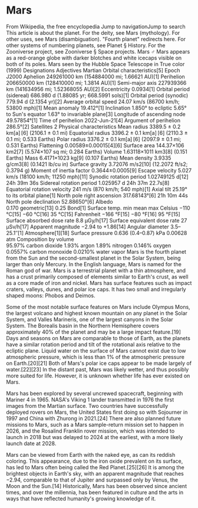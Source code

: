 # Mars
From Wikipedia, the free encyclopedia
Jump to navigationJump to search
This article is about the planet. For the deity, see Mars (mythology). For other uses, see Mars (disambiguation).
"Fourth planet" redirects here. For other systems of numbering planets, see Planet § History. For the Zooniverse project, see Zooniverse § Space projects.
Mars ♂
Mars appears as a red-orange globe with darker blotches and white icecaps visible on both of its poles.
Mars seen by the Hubble Space Telescope in True color (1999)
Designations
Adjectives	Martian
Orbital characteristics[5]
Epoch J2000
Aphelion	249261000 km
(154884000 mi; 1.66621 AU)[1]
Perihelion	206650000 km
(128410000 mi; 1.3814 AU)[1]
Semi-major axis	227939366 km
(141634956 mi; 1.52368055 AU)[2]
Eccentricity	0.0934[1]
Orbital period (sidereal)	686.980 d
(1.88085 yr; 668.5991 sols)[1]
Orbital period (synodic)	779.94 d
(2.1354 yr)[2]
Average orbital speed	24.07 km/s
(86700 km/h; 53800 mph)[1]
Mean anomaly	19.412°[1]
Inclination	
1.850° to ecliptic
5.65° to Sun's equator
1.63° to invariable plane[3]
Longitude of ascending node	49.57854°[1]
Time of perihelion	2022-Jun-21[4]
Argument of perihelion	286.5°[2]
Satellites	2
Physical characteristics
Mean radius	3389.5 ± 0.2 km[a] [6]
(2106.1 ± 0.1 mi)
Equatorial radius	3396.2 ± 0.1 km[a] [6]
(2110.3 ± 0.1 mi; 0.533 Earths)
Polar radius	3376.2 ± 0.1 km[a] [6]
(2097.9 ± 0.1 mi; 0.531 Earths)
Flattening	0.00589±0.00015[4][6]
Surface area	144.37×106 km2[7]
(5.574×107 sq mi; 0.284 Earths)
Volume	1.63118×1011 km3[8]
(0.151 Earths)
Mass	6.4171×1023 kg[9]
(0.107 Earths)
Mean density	3.9335 g/cm3[8]
(0.1421 lb/cu in)
Surface gravity	3.72076 m/s2[10]
(12.2072 ft/s2; 0.3794 g)
Moment of inertia factor	0.3644±0.0005[9]
Escape velocity	5.027 km/s
(18100 km/h; 11250 mph)[11]
Synodic rotation period	1.02749125 d[12]
24h 39m 36s
Sidereal rotation period	1.025957 d
24h 37m 22.7s[8]
Equatorial rotation velocity	241 m/s
(870 km/h; 540 mph)[1]
Axial tilt	25.19° to its orbital plane[1]
North pole right ascension	317.68143°[6]
21h 10m 44s
North pole declination	52.88650°[6]
Albedo	
0.170 geometric[13]
0.25 Bond[1]
Surface temp.	min	mean	max
Celsius	−110 °C[15]	−60 °C[16]	35 °C[15]
Fahrenheit	−166 °F[15]	−80 °F[16]	95 °F[15]
Surface absorbed dose rate	8.8 μGy/h[17]
Surface equivalent dose rate	27 μSv/h[17]
Apparent magnitude	−2.94 to +1.86[14]
Angular diameter	3.5–25.1″[1]
Atmosphere[1][18]
Surface pressure	0.636 (0.4–0.87) kPa
0.00628 atm
Composition by volume	
95.97% carbon dioxide
1.93% argon
1.89% nitrogen
0.146% oxygen
0.0557% carbon monoxide
0.0210% water vapor
Mars is the fourth planet from the Sun and the second-smallest planet in the Solar System, being larger than only Mercury. In the English language, Mars is named for the Roman god of war. Mars is a terrestrial planet with a thin atmosphere, and has a crust primarily composed of elements similar to Earth's crust, as well as a core made of iron and nickel. Mars has surface features such as impact craters, valleys, dunes, and polar ice caps. It has two small and irregularly shaped moons: Phobos and Deimos.

Some of the most notable surface features on Mars include Olympus Mons, the largest volcano and highest known mountain on any planet in the Solar System, and Valles Marineris, one of the largest canyons in the Solar System. The Borealis basin in the Northern Hemisphere covers approximately 40% of the planet and may be a large impact feature.[19] Days and seasons on Mars are comparable to those of Earth, as the planets have a similar rotation period and tilt of the rotational axis relative to the ecliptic plane. Liquid water on the surface of Mars cannot exist due to low atmospheric pressure, which is less than 1% of the atmospheric pressure on Earth.[20][21] Both of Mars's polar ice caps appear to be made largely of water.[22][23] In the distant past, Mars was likely wetter, and thus possibly more suited for life. However, it is unknown whether life has ever existed on Mars.

Mars has been explored by several uncrewed spacecraft, beginning with Mariner 4 in 1965. NASA's Viking 1 lander transmitted in 1976 the first images from the Martian surface. Two countries have successfully deployed rovers on Mars, the United States first doing so with Sojourner in 1997 and China with Zhurong in 2021.[24] There are also planned future missions to Mars, such as a Mars sample-return mission set to happen in 2026, and the Rosalind Franklin rover mission, which was intended to launch in 2018 but was delayed to 2024 at the earliest, with a more likely launch date at 2028.

Mars can be viewed from Earth with the naked eye, as can its reddish coloring. This appearance, due to the iron oxide prevalent on its surface, has led to Mars often being called the Red Planet.[25][26] It is among the brightest objects in Earth's sky, with an apparent magnitude that reaches −2.94, comparable to that of Jupiter and surpassed only by Venus, the Moon and the Sun.[14] Historically, Mars has been observed since ancient times, and over the millennia, has been featured in culture and the arts in ways that have reflected humanity's growing knowledge of it.